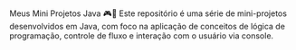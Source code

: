 Meus Mini Projetos Java 🎮🏦
Este repositório é uma série de mini-projetos desenvolvidos em Java, com foco na aplicação de conceitos de lógica de programação, controle de fluxo e interação com o usuário via console.

